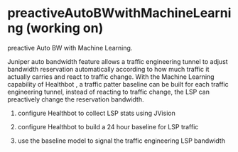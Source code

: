 # preactiveAutoBWwithMachineLearning (working on)
preactive Auto BW with Machine Learning.

Juniper auto bandwidth feature allows a traffic engineering tunnel to adjust bandwidth reservation automatically according to how much traffic it actually carries and react to traffic change. With the Machine Learning capability of Healthbot , a traffic patter baseline can be built for each traffic engineering tunnel, instead of reacting to traffic change, the LSP can preactively change the reservation bandwidth.

1. configure Healthbot to collect LSP stats using JVision

2. configure Healthbot to build a 24 hour baseline for LSP traffic

3. use the baseline model to signal the traffic engineering LSP bandwidth
